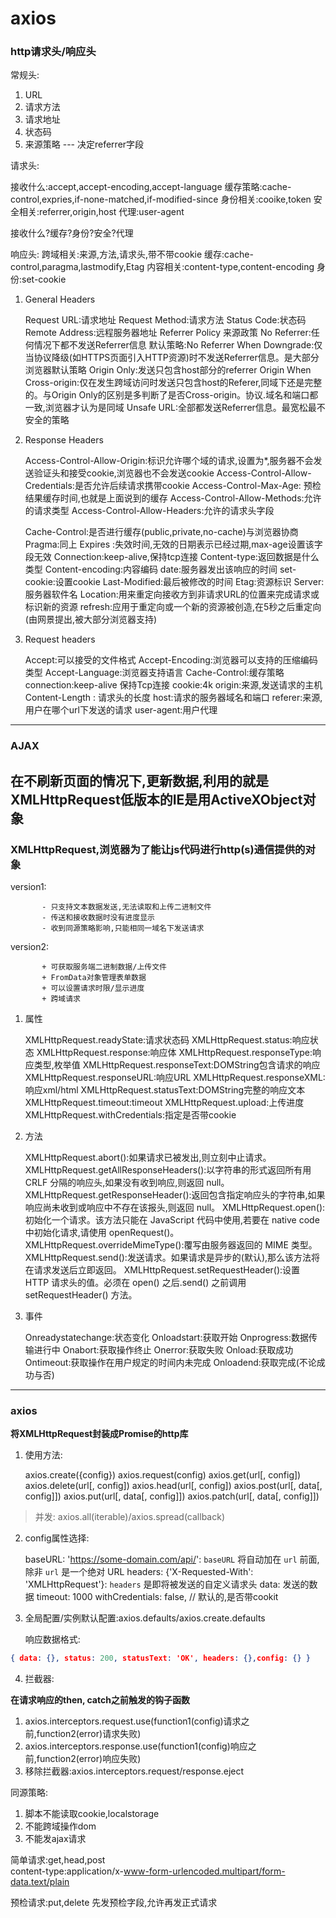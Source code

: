 # axios

### http请求头/响应头

常规头:

1. URL
2. 请求方法
3. 请求地址
4. 状态码
5. 来源策略 --- 决定referrer字段

请求头:

接收什么:accept,accept-encoding,accept-language
缓存策略:cache-control,expries,if-none-matched,if-modified-since
身份相关:cooike,token
安全相关:referrer,origin,host
代理:user-agent

接收什么?缓存?身份?安全?代理

响应头:
跨域相关:来源,方法,请求头,带不带cookie
缓存:cache-control,paragma,lastmodify,Etag
内容相关:content-type,content-encoding
身份:set-cookie

1. General Headers

    Request URL:请求地址
    Request Method:请求方法
    Status Code:状态码
    Remote Address:远程服务器地址
    Referrer Policy 来源政策
          No Referrer:任何情况下都不发送Referrer信息
          默认策略:No Referrer When Downgrade:仅当协议降级(如HTTPS页面引入HTTP资源)时不发送Referrer信息。是大部分浏览器默认策略
          Origin Only:发送只包含host部分的referrer
          Origin When Cross-origin:仅在发生跨域访问时发送只包含host的Referer,同域下还是完整的。与Origin Only的区别是多判断了是否Cross-origin。协议.域名和端口都一致,浏览器才认为是同域
           Unsafe URL:全部都发送Referrer信息。最宽松最不安全的策略

2. Response Headers

    Access-Control-Allow-Origin:标识允许哪个域的请求,设置为*,服务器不会发送验证头和接受cookie,浏览器也不会发送cookie
    Access-Control-Allow-Credentials:是否允许后续请求携带cookie
    Access-Control-Max-Age: 预检结果缓存时间,也就是上面说到的缓存
	Access-Control-Allow-Methods:允许的请求类型
	Access-Control-Allow-Headers:允许的请求头字段

    Cache-Control:是否进行缓存(public,private,no-cache)与浏览器协商
    Pragma:同上
    Expires :失效时间,无效的日期表示已经过期,max-age设置该字段无效
    Connection:keep-alive,保持tcp连接
    Content-type:返回数据是什么类型
    Content-encoding:内容编码
    date:服务器发出该响应的时间
    set-cookie:设置cookie
    Last-Modified:最后被修改的时间
    Etag:资源标识
    Server:服务器软件名 
    Location:用来重定向接收方到非请求URL的位置来完成请求或标识新的资源 
    refresh:应用于重定向或一个新的资源被创造,在5秒之后重定向(由网景提出,被大部分浏览器支持)

3. Request headers

    Accept:可以接受的文件格式
    Accept-Encoding:浏览器可以支持的压缩编码类型
    Accept-Language:浏览器支持语言
    Cache-Control:缓存策略
    connection:keep-alive 保持Tcp连接
    cookie:4k
    origin:来源,发送请求的主机
    Content-Length : 请求头的长度
    host:请求的服务器域名和端口
    referer:来源,用户在哪个url下发送的请求
    user-agent:用户代理

---

### AJAX

**在不刷新页面的情况下,更新数据,利用的就是XMLHttpRequest低版本的IE是用ActiveXObject对象**
---

### XMLHttpRequest,浏览器为了能让js代码进行http(s)通信提供的对象

   version1:

           - 只支持文本数据发送,无法读取和上传二进制文件
           - 传送和接收数据时没有进度显示
           - 收到同源策略影响,只能相同一域名下发送请求

   version2:

           + 可获取服务端二进制数据/上传文件
           + FromData对象管理表单数据
           + 可以设置请求时限/显示进度
           + 跨域请求

1. 属性 

     XMLHttpRequest.readyState:请求状态码
     XMLHttpRequest.status:响应状态
     XMLHttpRequest.response:响应体
     XMLHttpRequest.responseType:响应类型,枚举值
     XMLHttpRequest.responseText:DOMString包含请求的响应        
     XMLHttpRequest.responseURL:响应URL
     XMLHttpRequest.responseXML:响应xml/html
     XMLHttpRequest.statusText:DOMString完整的响应文本
     XMLHttpRequest.timeout:timeout
     XMLHttpRequest.upload:上传进度
     XMLHttpRequest.withCredentials:指定是否带cookie

2. 方法 

     XMLHttpRequest.abort():如果请求已被发出,则立刻中止请求。
     XMLHttpRequest.getAllResponseHeaders():以字符串的形式返回所有用 CRLF 分隔的响应头,如果没有收到响应,则返回 null。
     XMLHttpRequest.getResponseHeader():返回包含指定响应头的字符串,如果响应尚未收到或响应中不存在该报头,则返回 null。
     XMLHttpRequest.open():初始化一个请求。该方法只能在 JavaScript 代码中使用,若要在 native code 中初始化请求,请使用 openRequest()。
     XMLHttpRequest.overrideMimeType():覆写由服务器返回的 MIME 类型。
     XMLHttpRequest.send():发送请求。如果请求是异步的(默认),那么该方法将在请求发送后立即返回。
     XMLHttpRequest.setRequestHeader():设置 HTTP 请求头的值。必须在 open() 之后.send() 之前调用 setRequestHeader() 方法。

3. 事件

     Onreadystatechange:状态变化
     Onloadstart:获取开始
	 Onprogress:数据传输进行中
     Onabort:获取操作终止
     Onerror:获取失败
     Onload:获取成功
     Ontimeout:获取操作在用户规定的时间内未完成
     Onloadend:获取完成(不论成功与否)

---

### axios

**将XMLHttpRequest封装成Promise的http库**

1. 使用方法:

     axios.create({config})
     axios.request(config)
	 axios.get(url[, config])
     axios.delete(url[, config])
     axios.head(url[, config])
     axios.post(url[, data[, config]])
     axios.put(url[, data[, config]])
     axios.patch(url[, data[, config]])

> 并发: axios.all(iterable)/axios.spread(callback)

2. config属性选择:

     baseURL: 'https://some-domain.com/api/': `baseURL` 将自动加在 `url` 前面,除非 `url` 是一个绝对 URL
     headers: {'X-Requested-With': 'XMLHttpRequest'}: `headers` 是即将被发送的自定义请求头
     data: 发送的数据
     timeout: 1000
     withCredentials: false, // 默认的,是否带cookit

3. 全局配置/实例默认配置:axios.defaults/axios.create.defaults

    响应数据格式:

``` json
{ data: {}, status: 200, statusText: 'OK', headers: {},config: {} }
```

4. 拦截器:

**在请求响应的then, catch之前触发的钩子函数**

1. axios.interceptors.request.use(function1(config)请求之前,function2(error)请求失败)
2. axios.interceptors.response.use(function1(config)响应之前,function2(error)响应失败)
3. 移除拦截器:axios.interceptors.request/response.eject

同源策略:

1. 脚本不能读取cookie,localstorage
2. 不能跨域操作dom
3. 不能发ajax请求

简单请求:get,head,post  
content-type:application/x-www-form-urlencoded.multipart/form-data.text/plain

预检请求:put,delete
先发预检字段,允许再发正式请求
